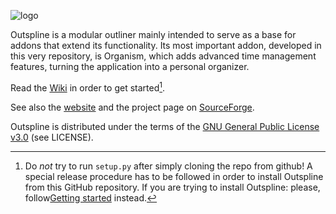 ![logo](https://www.github.com/kynikos/outspline/wiki/logo.png)

Outspline is a modular outliner mainly intended to serve as a base for addons
that extend its functionality. Its most important addon, developed in this very
repository, is Organism, which adds advanced time management features, turning
the application into a personal organizer.

Read the [Wiki](https://www.github.com/kynikos/outspline/wiki) in order to get
started[^dontinstallfromgithub].

See also the [website](https://kynikos.github.io/outspline/) and the project
page on [SourceForge](https://sourceforge.net/projects/outspline/).

Outspline is distributed under the terms of the
[GNU General Public License v3.0](http://www.gnu.org/copyleft/gpl.html)
(see LICENSE).


[^dontinstallfromgithub]: Do *not* try to run `setup.py` after simply cloning the repo from github! A special release
procedure has to be followed in order to install Outspline from this GitHub repository. If you are trying to install Outspline: please, follow[Getting started](https://github.com/kynikos/outspline/wiki/Getting-started) instead.